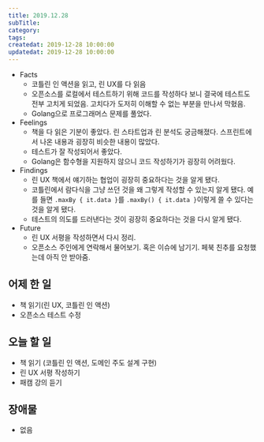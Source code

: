 ```yaml
---
title: 2019.12.28
subTitle: 
category: 
tags: 
createdat: 2019-12-28 10:00:00
updatedat: 2019-12-28 10:00:00
---
```


* Facts
  * 코틀린 인 액션을 읽고, 린 UX를 다 읽음
  * 오픈소스를 로컬에서 테스트하기 위해 코드를 작성하다 보니 결국에 테스트도 전부 고치게 되었음. 고치다가 도저히 이해할 수 없는 부분을 만나서 막혔음.
  * Golang으로 프로그래머스 문제를 풀었다.
* Feelings
  * 책을 다 읽은 기분이 좋았다. 린 스타트업과 린 분석도 궁금해졌다. 스프린트에서 나온 내용과 굉장히 비슷한 내용이 많았다.
  * 테스트가 잘 작성되어서 좋았다.
  * Golang은 함수형을 지원하지 않으니 코드 작성하기가 굉장히 어려웠다.
* Findings
  * 린 UX 책에서 얘기하는 협업이 굉장히 중요하다는 것을 알게 됐다.
  * 코틀린에서 람다식을 그냥 쓰던 것을 왜 그렇게 작성할 수 있는지 알게 됐다. 예를 들면 `.maxBy { it.data }`를 `.maxBy() { it.data }`이렇게 쓸 수 있다는 것을 알게 됐다.
  * 테스트의 의도를 드러낸다는 것이 굉장히 중요하다는 것을 다시 알게 됐다.
* Future
  * 린 UX 서평을 작성하면서 다시 정리.
  * 오픈소스 주인에게 연락해서 물어보기. 혹은 이슈에 남기기. 페북 친추를 요청했는데 아직 안 받아줌.

## 어제 한 일

* 책 읽기(린 UX, 코틀린 인 액션)
* 오픈소스 테스트 수정

## 오늘 할 일

* 책 읽기 (코틀린 인 액션, 도메인 주도 설계 구현)
* 린 UX 서평 작성하기
* 패캠 강의 듣기

## 장애물

* 없음
